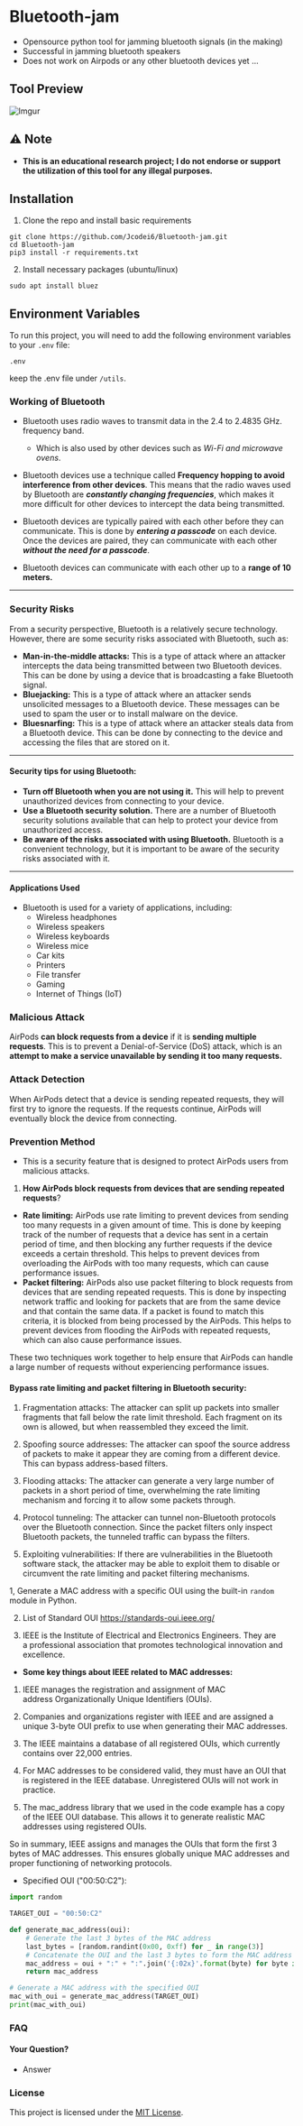 # Bluetooth-jam

- Opensource python tool for jamming bluetooth signals (in the making)
- Successful in jamming bluetooth speakers
- Does not work on Airpods or any other bluetooth devices yet ...


## Tool Preview

![Imgur](https://i.imgur.com/zZNsM8g.png)


## ⚠️ Note

- **This is an educational research project; I do not endorse or support the utilization of this tool for any illegal purposes.**

## Installation

1. Clone the repo and install basic requirements
```
git clone https://github.com/Jcodei6/Bluetooth-jam.git
cd Bluetooth-jam
pip3 install -r requirements.txt
```
2. Install necessary packages (ubuntu/linux)
```
sudo apt install bluez
```

## Environment Variables

To run this project, you will need to add the following environment variables to your `.env` file:

```plaintext
.env 
```
keep the .env file under `/utils`.


### Working of Bluetooth

- Bluetooth uses radio waves to transmit data in the 2.4 to 2.4835 GHz. frequency band.
	- Which is also used by other devices such as *Wi-Fi and microwave ovens*. 

- Bluetooth devices use a technique called **Frequency hopping to avoid interference from other devices**. This means that the radio waves used by Bluetooth are ***constantly changing frequencies***, which makes it more difficult for other devices to intercept the data being transmitted.

- Bluetooth devices are typically paired with each other before they can communicate. This is done by ***entering a passcode*** on each device. Once the devices are paired, they can communicate with each other ***without the need for a passcode***.

- Bluetooth devices can communicate with each other up to a **range of 10 meters.**
---
### Security Risks

From a security perspective, Bluetooth is a relatively secure technology. However, there are some security risks associated with Bluetooth, such as:

- **Man-in-the-middle attacks:** This is a type of attack where an attacker intercepts the data being transmitted between two Bluetooth devices. This can be done by using a device that is broadcasting a fake Bluetooth signal.
- **Bluejacking:** This is a type of attack where an attacker sends unsolicited messages to a Bluetooth device. These messages can be used to spam the user or to install malware on the device.
- **Bluesnarfing:** This is a type of attack where an attacker steals data from a Bluetooth device. This can be done by connecting to the device and accessing the files that are stored on it.
---
#### Security tips for using Bluetooth:

- **Turn off Bluetooth when you are not using it.** This will help to prevent unauthorized devices from connecting to your device.
- **Use a Bluetooth security solution.** There are a number of Bluetooth security solutions available that can help to protect your device from unauthorized access.
- **Be aware of the risks associated with using Bluetooth.** Bluetooth is a convenient technology, but it is important to be aware of the security risks associated with it.

---
#### Applications Used 
- Bluetooth is used for a variety of applications, including:
    - Wireless headphones
    - Wireless speakers
    - Wireless keyboards
    - Wireless mice
    - Car kits
    - Printers
    - File transfer
    - Gaming
    - Internet of Things (IoT)

### Malicious Attack 
AirPods **can block requests from a device** if it is **sending multiple requests**. This is to prevent a Denial-of-Service (DoS) attack, which is an **attempt to make a service unavailable by sending it too many requests.**

### Attack Detection
When AirPods detect that a device is sending repeated requests, they will first try to ignore the requests. If the requests continue, AirPods will eventually block the device from connecting.

### Prevention Method
- This is a security feature that is designed to protect AirPods users from malicious attacks.

1. **How AirPods block requests from devices that are sending repeated requests**?

- **Rate limiting:** AirPods use rate limiting to prevent devices from sending too many requests in a given amount of time. This is done by keeping track of the number of requests that a device has sent in a certain period of time, and then blocking any further requests if the device exceeds a certain threshold. This helps to prevent devices from overloading the AirPods with too many requests, which can cause performance issues.
- **Packet filtering:** AirPods also use packet filtering to block requests from devices that are sending repeated requests. This is done by inspecting network traffic and looking for packets that are from the same device and that contain the same data. If a packet is found to match this criteria, it is blocked from being processed by the AirPods. This helps to prevent devices from flooding the AirPods with repeated requests, which can also cause performance issues.

These two techniques work together to help ensure that AirPods can handle a large number of requests without experiencing performance issues.

#### Bypass rate limiting and packet filtering in Bluetooth security:

1. Fragmentation attacks: The attacker can split up packets into smaller fragments that fall below the rate limit threshold. Each fragment on its own is allowed, but when reassembled they exceed the limit.
    
2. Spoofing source addresses: The attacker can spoof the source address of packets to make it appear they are coming from a different device. This can bypass address-based filters.
    
3. Flooding attacks: The attacker can generate a very large number of packets in a short period of time, overwhelming the rate limiting mechanism and forcing it to allow some packets through.
    
4. Protocol tunneling: The attacker can tunnel non-Bluetooth protocols over the Bluetooth connection. Since the packet filters only inspect Bluetooth packets, the tunneled traffic can bypass the filters.
    
5. Exploiting vulnerabilities: If there are vulnerabilities in the Bluetooth software stack, the attacker may be able to exploit them to disable or circumvent the rate limiting and packet filtering mechanisms.

1, Generate a MAC address with a specific OUI using the built-in `random` module in Python. 

2. List of Standard OUI
https://standards-oui.ieee.org/

3. IEEE is the Institute of Electrical and Electronics Engineers. They are a professional association that promotes technological innovation and excellence.

- **Some key things about IEEE related to MAC addresses:**

1. IEEE manages the registration and assignment of MAC address Organizationally Unique Identifiers (OUIs).
    
2. Companies and organizations register with IEEE and are assigned a unique 3-byte OUI prefix to use when generating their MAC addresses.
    
3. The IEEE maintains a database of all registered OUIs, which currently contains over 22,000 entries.
    
4. For MAC addresses to be considered valid, they must have an OUI that is registered in the IEEE database. Unregistered OUIs will not work in practice.
    
5. The mac_address library that we used in the code example has a copy of the IEEE OUI database. This allows it to generate realistic MAC addresses using registered OUIs.
    
So in summary, IEEE assigns and manages the OUIs that form the first 3 bytes of MAC addresses. This ensures globally unique MAC addresses and proper functioning of networking protocols.

- Specified OUI ("00:50:C2"):

```python
import random

TARGET_OUI = "00:50:C2"

def generate_mac_address(oui):
    # Generate the last 3 bytes of the MAC address
    last_bytes = [random.randint(0x00, 0xff) for _ in range(3)]
    # Concatenate the OUI and the last 3 bytes to form the MAC address
    mac_address = oui + ":" + ":".join('{:02x}'.format(byte) for byte in last_bytes)
    return mac_address

# Generate a MAC address with the specified OUI
mac_with_oui = generate_mac_address(TARGET_OUI)
print(mac_with_oui)
```

### FAQ

#### Your Question?
- Answer

### License

This project is licensed under the [MIT License](https://choosealicense.com/licenses/mit/).

